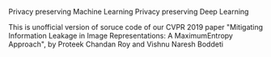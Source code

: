 Privacy preserving Machine Learning
Privacy preserving Deep Learning

This is unofficial version of soruce code of our CVPR 2019 paper "Mitigating Information Leakage in Image Representations: A MaximumEntropy Approach", by Proteek Chandan Roy and Vishnu Naresh Boddeti
